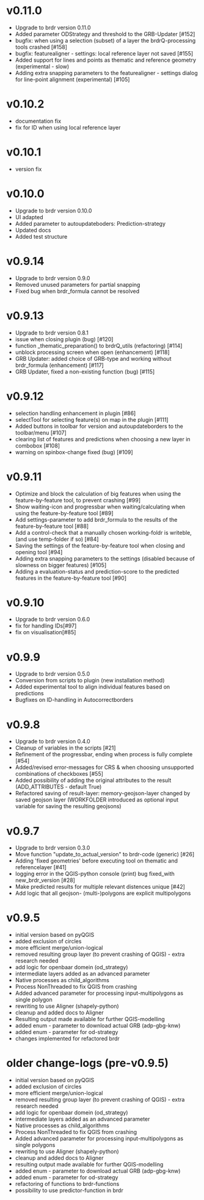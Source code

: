# v0.11.0

- Upgrade to brdr version 0.11.0
- Added parameter ODStrategy and threshold to the GRB-Updater [#152]
- bugfix: when using a selection (subset) of a layer the brdrQ-processing tools crashed [#158]
- bugfix: featurealigner - settings: local reference layer not saved [#155]
- Added support for lines and points as thematic and reference geometry (experimental - slow)
- Adding extra snapping parameters to the featurealigner - settings dialog for line-point alignment (experimental) [#105]

# v0.10.2

- documentation fix
- fix for ID when using local reference layer

# v0.10.1

- version fix

# v0.10.0

- Upgrade to brdr version 0.10.0
- UI adapted
- Added parameter to autoupdateboders: Prediction-strategy
- Updated docs
- Added test structure

# v0.9.14

- Upgrade to brdr version 0.9.0
- Removed unused parameters for partial snapping
- Fixed bug when brdr_formula cannot be resolved

# v0.9.13

- Upgrade to brdr version 0.8.1
- issue when closing plugin (bug) [#120]
- function _thematic_preparation() to brdrQ_utils (refactoring) [#114]
- unblock processing screen when open (enhancement) [#118]
- GRB Updater: added choice of GRB-type and working without brdr_formula (enhancement) [#117]
- GRB Updater, fixed a non-existing function (bug) [#115]


# v0.9.12

- selection handling enhancement in plugin [#86]
- selectTool for selecting feature(s) on map in the plugin [#111]
- Added buttons in toolbar for version and autoupdateborders to the toolbar/menu [#107]
- clearing list of features and predictions when choosing a new layer in combobox [#108]
- warning on spinbox-change fixed (bug)  [#109]

# v0.9.11

- Optimize and block the calculation of big features when using the feature-by-feature tool, to prevent crashing [#99]
- Show waiting-icon and progressbar when waiting/calculating when using the feature-by-feature tool [#89]
- Add settings-parameter to add brdr_formula to the results of the feature-by-feature tool [#88]
- Add a control-check that a manually chosen working-foldr is writeble, (and use temp-folder if so) [#84]
- Saving the settings of the feature-by-feature tool when closing and opening tool [#94]
- Adding extra snapping parameters to the settings (disabled because of slowness on bigger features) [#105]
- Adding a evaluation-status and prediction-score to the predicted features in the feature-by-feature tool [#90]

# v0.9.10

- Upgrade to brdr version 0.6.0
- fix for handling IDs[#97]
- fix on visualisation[#85]

# v0.9.9

- Upgrade to brdr version 0.5.0
- Conversion from scripts to plugin (new installation method)
- Added experimental tool to align individual features based on predictions
- Bugfixes on ID-handling in Autocorrectborders

# v0.9.8

- Upgrade to brdr version 0.4.0
- Cleanup of variables in the scripts  [#21]
- Refinement of the progressbar, ending when process is fully complete [#54]
- Added/revised error-messages for CRS & when choosing unsupported combinations of checkboxes [#55]
- Added possibility of adding the original attributes to the result (ADD_ATTRIBUTES - default True)
- Refactored saving of result-layer: memory-geojson-layer changed by saved geojson layer (WORKFOLDER introduced as
  optional input variable for saving the resulting geojsons)

# v0.9.7

- Upgrade to brdr version 0.3.0
- Move function "update_to_actual_version" to brdr-code (generic)  [#26]
- Adding 'fixed geometries' before executing tool on thematic and referencelayer [#41]
- logging error in the QGIS-python console (print) bug fixed_with new_brdr_version [#28]
- Make predicted results for multiple relevant distences unique [#42]
- Add logic that all geojson- (multi-)polygons are explicit multipolygons

# v0.9.5

- initial version based on pyQGIS
- added exclusion of circles
- more efficient merge/union-logical
- removed resulting group layer (to prevent crashing of QGIS) - extra research needed
- add logic for openbaar domein (od_strategy)
- intermediate layers added as an advanced parameter
- Native processes as child_algorithms
- Process NonThreaded to fix QGIS from crashing
- Added advanced parameter for processing input-multipolygons as single polygon
- rewriting to use Aligner (shapely-python)
- cleanup and added docs to Aligner
- Resulting output made available for further QGIS-modelling
- added enum - parameter to download actual GRB (adp-gbg-knw)
- added enum - parameter for od-strategy
- changes implemented for refactored brdr

# older change-logs (pre-v0.9.5)

- initial version based on pyQGIS
- added exclusion of circles
- more efficient merge/union-logical
- removed resulting group layer (to prevent crashing of QGIS) - extra research needed
- add logic for openbaar domein (od_strategy)
- intermediate layers added as an advanced parameter
- Native processes as child_algorithms
- Process NonThreaded to fix QGIS from crashing
- Added advanced parameter for processing input-multipolygons as single polygons
- rewriting to use Aligner (shapely-python)
- cleanup and added docs to Aligner
- resulting output made available for further QGIS-modelling
- added enum - parameter to download actual GRB (adp-gbg-knw)
- added enum - parameter for od-strategy
- refactoring of functions to brdr-functions
- possibility to use predictor-function in brdr

